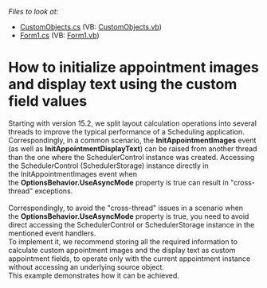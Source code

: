 <!-- default file list -->
*Files to look at*:

* [CustomObjects.cs](./CS/CustomAppointmentImageAndText/CustomObjects.cs) (VB: [CustomObjects.vb](./VB/CustomAppointmentImageAndText/CustomObjects.vb))
* [Form1.cs](./CS/CustomAppointmentImageAndText/Form1.cs) (VB: [Form1.vb](./VB/CustomAppointmentImageAndText/Form1.vb))
<!-- default file list end -->
# How to initialize appointment images and display text using the custom field values


<p>Starting with version 15.2, we split layout calculation operations into several threads to improve the typical performance of a Scheduling application. Correspondingly, in a common scenario, the <strong>InitAppointmentImages</strong> event (as well as <strong>InitAppointmentDisplayText</strong>) can be raised from another thread than the one where the SchedulerControl instance was created. Accessing the SchedulerControl (SchedulerStorage) instance directly in the InitAppointmentImages event when the <strong>OptionsBehavior.UseAsyncMode</strong> property is true can result in "cross-thread" exceptions.<br><br>Correspondingly, to avoid the "cross-thread" issues in a scenario when the <strong>OptionsBehavior.UseAsyncMode</strong> property is true, you need to avoid direct accessing the SchedulerControl or SchedulerStorage instance in the mentioned event handlers.<br>To implement it, we recommend storing all the required information to calculate custom appointment images and the display text as custom appointment fields, to operate only with the current appointment instance without accessing an underlying source object.<br>This example demonstrates how it can be achieved.</p>

<br/>


